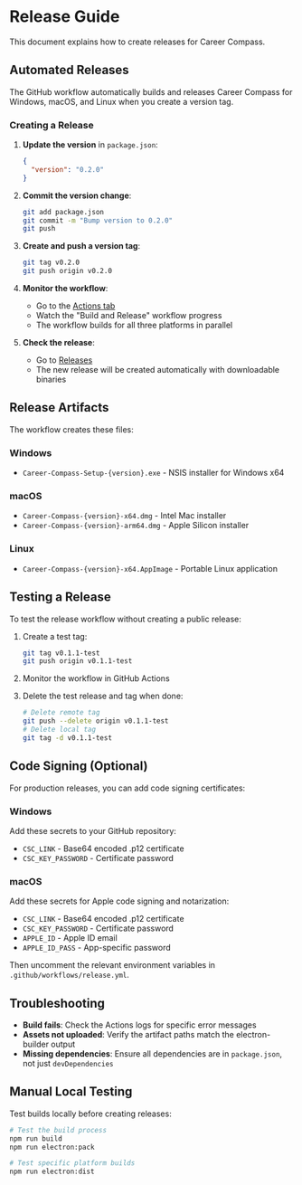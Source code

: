 # Release Guide

This document explains how to create releases for Career Compass.

## Automated Releases

The GitHub workflow automatically builds and releases Career Compass for Windows, macOS, and Linux when you create a version tag.

### Creating a Release

1. **Update the version** in `package.json`:
   ```json
   {
     "version": "0.2.0"
   }
   ```

2. **Commit the version change**:
   ```bash
   git add package.json
   git commit -m "Bump version to 0.2.0"
   git push
   ```

3. **Create and push a version tag**:
   ```bash
   git tag v0.2.0
   git push origin v0.2.0
   ```

4. **Monitor the workflow**:
   - Go to the [Actions tab](https://github.com/michael-borck/career-compass/actions)
   - Watch the "Build and Release" workflow progress
   - The workflow builds for all three platforms in parallel

5. **Check the release**:
   - Go to [Releases](https://github.com/michael-borck/career-compass/releases)
   - The new release will be created automatically with downloadable binaries

## Release Artifacts

The workflow creates these files:

### Windows
- `Career-Compass-Setup-{version}.exe` - NSIS installer for Windows x64

### macOS
- `Career-Compass-{version}-x64.dmg` - Intel Mac installer
- `Career-Compass-{version}-arm64.dmg` - Apple Silicon installer

### Linux
- `Career-Compass-{version}-x64.AppImage` - Portable Linux application

## Testing a Release

To test the release workflow without creating a public release:

1. Create a test tag:
   ```bash
   git tag v0.1.1-test
   git push origin v0.1.1-test
   ```

2. Monitor the workflow in GitHub Actions

3. Delete the test release and tag when done:
   ```bash
   # Delete remote tag
   git push --delete origin v0.1.1-test
   # Delete local tag
   git tag -d v0.1.1-test
   ```

## Code Signing (Optional)

For production releases, you can add code signing certificates:

### Windows
Add these secrets to your GitHub repository:
- `CSC_LINK` - Base64 encoded .p12 certificate
- `CSC_KEY_PASSWORD` - Certificate password

### macOS
Add these secrets for Apple code signing and notarization:
- `CSC_LINK` - Base64 encoded .p12 certificate
- `CSC_KEY_PASSWORD` - Certificate password
- `APPLE_ID` - Apple ID email
- `APPLE_ID_PASS` - App-specific password

Then uncomment the relevant environment variables in `.github/workflows/release.yml`.

## Troubleshooting

- **Build fails**: Check the Actions logs for specific error messages
- **Assets not uploaded**: Verify the artifact paths match the electron-builder output
- **Missing dependencies**: Ensure all dependencies are in `package.json`, not just `devDependencies`

## Manual Local Testing

Test builds locally before creating releases:

```bash
# Test the build process
npm run build
npm run electron:pack

# Test specific platform builds
npm run electron:dist
```